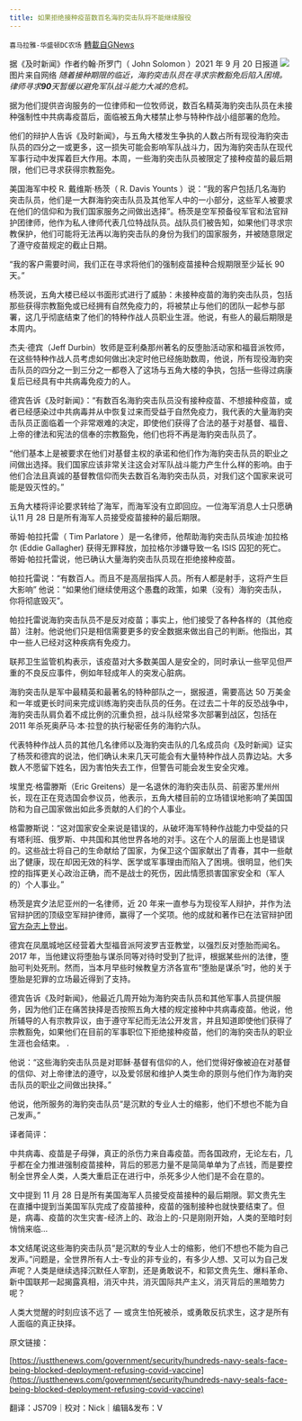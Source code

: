 ```yaml
---
title: 如果拒绝接种疫苗数百名海豹突击队将不能继续服役
---
```

`喜马拉雅-华盛顿DC农场` [轉載自GNews](https://gnews.org/zh-hans/1559837/)

据《及时新闻》作者约翰·所罗门（ John Solomon ）2021 年 9 月 20 日报道
![](https://assets.gnews.org/wp-content/uploads/2021/09/slm_adobespark.png)图片来自网络
*随着接种期限的临近，海豹突击队员在寻求宗教豁免后陷入困境。律师寻求**90**天暂缓以避免军队战斗能力大减的危机。*

据为他们提供咨询服务的一位律师和一位牧师说，数百名精英海豹突击队员在未接种强制性中共病毒疫苗后，面临被五角大楼禁止参与特种作战小组部署的危险。

他们的辩护人告诉《及时新闻》，与五角大楼发生争执的人数占所有现役海豹突击队员的四分之一或更多，这一损失可能会影响军队战斗力，因为海豹突击队在现代军事行动中发挥着巨大作用。本周，一些海豹突击队员被限定了接种疫苗的最后期限，他们已寻求获得宗教豁免。

美国海军中校 R. 戴维斯·杨茨（ R. Davis Younts ）说：“我的客户包括几名海豹突击队员，他们是一大群海豹突击队员及其他军人中的一小部分，这些军人被要求在他们的信仰和为我们国家服务之间做出选择”。杨茨是空军预备役军官和法官辩护团律师，他作为私人律师代表几位特战队员。战队员们被告知，如果他们寻求宗教保护，他们可能将无法再以海豹突击队的身份为我们的国家服务，并被随意限定了遵守疫苗规定的截止日期。

“我的客户需要时间，我们正在寻求将他们的强制疫苗接种合规期限至少延长 90 天。”

杨茨说，五角大楼已经以书面形式进行了威胁：未接种疫苗的海豹突击队员，包括那些获得宗教豁免或已经拥有自然免疫力的，将被禁止与他们的团队一起参与部署，这几乎彻底结束了他们的特种作战人员职业生涯。他说，有些人的最后期限是本周内。

杰夫·德宾（Jeff Durbin）牧师是亚利桑那州著名的反堕胎活动家和福音派牧师，在这些特种作战人员考虑如何做出决定时他已经施助数周，他说，所有现役海豹突击队员的四分之一到三分之一都卷入了这场与五角大楼的争执，包括一些得过病康复后已经具有中共病毒免疫力的人。

德宾告诉《及时新闻》：“有数百名海豹突击队员没有接种疫苗、不想接种疫苗，或者已经感染过中共病毒并从中恢复过来而受益于自然免疫力，我代表的大量海豹突击队员正面临着一个非常艰难的决定，即使他们获得了合法的基于对基督、福音、上帝的律法和宪法的信奉的宗教豁免，他们也将不再是海豹突击队员了。

“他们基本上是被要求在他们对基督主权的承诺和他们作为海豹突击队员的职业之间做出选择。我们国家应该非常关注这会对军队战斗能力产生什么样的影响。由于他们合法且真诚的基督教信仰而失去数百名海豹突击队员，对我们这个国家来说可能是毁灭性的。”

五角大楼将评论要求转给了海军，而海军没有立即回应。一位海军消息人士只愿确认11 月 28 日是所有海军人员接受疫苗接种的最后期限。

蒂姆·帕拉托雷（ Tim Parlatore ）是一名律师，他帮助海豹突击队员埃迪·加拉格尔 (Eddie Gallagher) 获得无罪释放，加拉格尔涉嫌导致一名 ISIS 囚犯的死亡。蒂姆·帕拉托雷说，他已确认大量海豹突击队员现在拒绝接种疫苗。

帕拉托雷说：“有数百人。而且不是高层指挥人员。所有人都是射手，这将产生巨大影响” 他说：“如果他们继续使用这个愚蠢的政策，如果（没有）海豹突击队，你将彻底毁灭”。

帕拉托雷说海豹突击队员不是反对疫苗；事实上，他们接受了各种各样的（其他疫苗）注射。他说他们只是相信需要更多的安全数据来做出自己的判断。他指出，其中一些人已经对这种疾病有免疫力。

联邦卫生监管机构表示，该疫苗对大多数美国人是安全的，同时承认一些罕见但严重的不良反应事件，例如年轻成年人的突发心脏病。

海豹突击队是军中最精英和最著名的特种部队之一，据报道，需要高达 50 万美金和一年或更长时间来完成训练海豹突击队员的任务。在过去二十年的反恐战争中，海豹突击队肩负着不成比例的沉重负担，战斗队经常多次部署到战区，包括在 2011 年杀死奥萨马·本·拉登的执行秘密任务的海豹六队。

代表特种作战人员的其他几名律师以及海豹突击队的几名成员向《及时新闻》证实了杨茨和德宾的说法，他们确认未来几天可能会有大量特种作战人员靠边站。大多数人不愿留下姓名，因为害怕失去工作，但警告可能会发生安全灾难。

埃里克·格雷滕斯（Eric Greitens）是一名退休的海豹突击队员、前密苏里州州长，现在正在竞选国会参议员，他表示，五角大楼目前的立场错误地影响了美国国防和为自己国家做出如此多贡献的人们的个人事业。

格雷滕斯说：“这对国家安全来说是错误的，从破坏海军特种作战能力中受益的只有塔利班、俄罗斯、中共国和其他世界各地的对手。这在个人的层面上也是错误的。这些战士将自己的生命献给了国家，为保卫这个国家献出了青春，其中一些献出了健康，现在却因无效的科学、医学或军事理由而陷入了困境。很明显，他们失控的指挥更关心政治正确，而不是战士的死伤，因此情愿损害国家安全和（军人的）个人事业。”

杨茨是宾夕法尼亚州的一名律师，近 20 年来一直参与为现役军人辩护，并作为法官辩护团的顶级空军辩护律师，赢得了一个奖项。他的成就和著作已在法官辩护团[官方杂志上登出](https://www.afjag.af.mil/Portals/77/documents/AFD-121203-007.pdf)。

德宾在凤凰城地区经营着大型福音派阿波罗吉亚教堂，以强烈反对堕胎而闻名。2017 年，当他建议将堕胎与谋杀同等对待时受到了批评，根据某些州的法律，堕胎可判处死刑。然而，当本月早些时候教皇方济各宣布“堕胎是谋杀”时，他的关于堕胎是犯罪的立场最近得到了支持。

德宾告诉《及时新闻》，他最近几周开始为海豹突击队员和其他军事人员提供服务，因为他们正在痛苦抉择是否按照五角大楼的规定接种中共病毒疫苗。他说，他所辅导的人有宗教异议，由于遵守军纪而无法公开发言，并且知道即使他们获得了宗教豁免，如果他们在目前的军事职位下拒绝接种疫苗，他们的海豹突击队的职业生涯也会结束。 .

他说：“这些海豹突击队员是对耶稣·基督有信仰的人，他们觉得好像被迫在对基督的信仰、对上帝律法的遵守，以及爱邻居和维护人类生命的原则与他们作为海豹突击队员的职业之间做出抉择。”

他说，他所服务的海豹突击队员“是沉默的专业人士的缩影，他们不想也不能为自己发声。”

译者简评：

中共病毒、疫苗是子母弹，真正的杀伤力来自毒疫苗。而各国政府，无论左右，几乎都在全力推进强制疫苗接种，背后的邪恶力量不是简简单单为了点钱，而是要控制全世界全人类，人类大重启正在进行中，杀死多少人他们是不会在意的。

文中提到 11 月 28 日是所有美国海军人员接受疫苗接种的最后期限。郭文贵先生在直播中提到当美国军队完成了疫苗接种，疫苗的强制接种也就快要结束了。但是，病毒、疫苗的次生灾害-经济上的、政治上的-只是刚刚开始，人类的至暗时刻悄悄来临…

本文结尾说这些海豹突击队员“是沉默的专业人士的缩影，他们不想也不能为自己发声。”问题是，全世界所有人士-专业的非专业的，有多少人想、又可以为自己发声呢？人类是继续选择沉默任人宰割，还是勇敢说不，和郭文贵先生、爆料革命、新中国联邦一起揭露真相，消灭中共，消灭国际共产主义，消灭背后的黑暗势力呢？

人类大觉醒的时刻应该不远了 — 或贪生怕死被杀，或勇敢反抗求生，这才是所有人面临的真正抉择。

原文链接：

[https://justthenews.com/government/security/hundreds-navy-seals-face-being-blocked-deployment-refusing-covid-vaccine](https://justthenews.com/government/security/hundreds-navy-seals-face-being-blocked-deployment-refusing-covid-vaccine)

翻译：JS709｜校对：Nick｜编辑&发布：V
